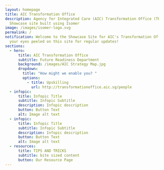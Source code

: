 ```yaml
---
layout: homepage
title: AIC Transformation Office
description: Agency for Integrated Care (AIC) Transformation Office (TO)
  Showcase site built using Isomer
image: /images/isomer-logo.svg
permalink: /
notification: Welcome to the Showcase Site for AIC's Transformation Office. Keep
  your eyes peeled on this site for regular updates!
sections:
  - hero:
      title: AIC Transformation Office
      subtitle: Future Readiness Department
      background: /images/AIC Strategy Map.jpg
      dropdown:
        title: "How might we enable you? "
        options:
          - title: Upskilling
            url: http://transformationoffice.aic.sg/people
  - infopic:
      title: Infopic Title
      subtitle: Infopic Subtitle
      description: Infopic description
      button: Button Text
      alt: Image alt text
  - infopic:
      title: Infopic Title
      subtitle: Infopic Subtitle
      description: Infopic description
      button: Button Text
      alt: Image alt text
  - resources:
      title: TIPS AND TRICKS
      subtitle: bite sized content
      button: Our Resource Page
---
```

